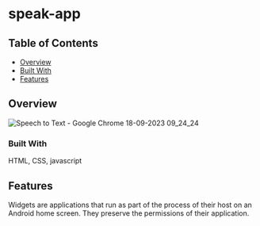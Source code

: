 # speak-app
## Table of Contents

- [Overview](#overview)
- [Built With](#built-with)
- [Features](#features)


## Overview
![Speech to Text - Google Chrome 18-09-2023 09_24_24](https://github.com/kishore1872000/speak-app/assets/83766519/a0bdcdf6-d094-41cd-b963-851cde117d60)





### Built With

HTML, CSS, javascript

## Features
Widgets are applications that run as part of the process of their host on an Android home screen.
They preserve the permissions of their application. 
